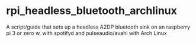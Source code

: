 # rpi_headless_bluetooth_archlinux
A script/guide that sets up a headless A2DP bluetooth sink on an raspberry pi 3 or zero w, with spotifyd and pulseaudio/avahi with Arch Linux 
